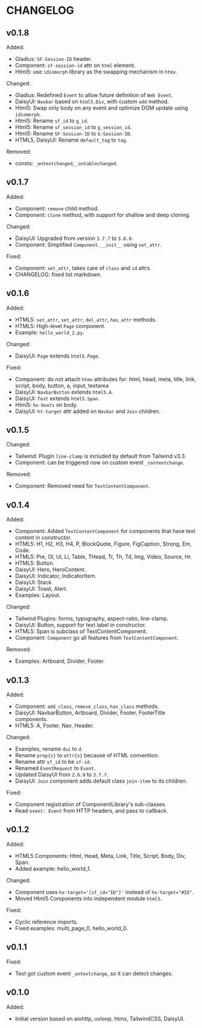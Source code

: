 # CHANGELOG

## v0.1.8

Added:
* Gladius: `SF-Session-ID` header.
* Component: `sf-session-id` attr on `html` element.
* Html5: use `idiomorph` library as the swapping mechanism in `htmx`.

Changed:
* Gladius: Redefined `Event` to allow future definition of `Web Event`.
* DaisyUI: `Navbar` based on `html5.Div`, with custom `add` method.
* Html5: Swap only body on any event and optimize DOM update using `idiomorph`.
* Html5: Rename `sf_id` to `g_id`.
* Html5: Rename `sf_session_id` to `g_session_id`.
* Html5: Rename `SF-Session-ID` to `G-Session-ID`.
* HTML5, DaisyUI: Rename `default_tag` to `tag`.

Removed:
* consts: `_ontextchanged`, `_ontablechanged`.

## v0.1.7

Added:
* Component: `remove` child method.
* Component: `clone` method, with support for shallow and deep cloning.

Changed:
* DaisyUI: Upgraded from version `3.7.7` to `3.8.0`.
* Component: Simplified `Component.__init__` using `set_attr`.

Fixed:
* Component: `set_attr`, takes care of `class` and `id` attrs.
* CHANGELOG: fixed list markdown.

## v0.1.6

Added:
* HTML5: `set_attr`, `set_attr`, `del_attr`, `has_attr` methods.
* HTML5: High-level `Page` component.
* Example: `hello_world_2.py`.

Changed:
* DaisyUI: `Page` extends `html5.Page`.

Fixed:
* Component: do not attach `htmx` attributes for: html, head, meta, title, link, script, body, button, a, input, textarea
* DaisyUI: `NavbarButton` extends `html5.A`.
* DaisyUI: `Text` extends `html5.Span`.
* Html5: `hx-boots` on body.
* DaisyUI: `ht-target` attr added on `Navbar` and `Join` children.

## v0.1.5

Changed:
* Tailwind: Plugin `line-clamp` is included by default from Tailwind v3.3.
* Component: can be triggered now on custom event `_contentchange`.

Removed:
* Component: Removed need for `TextContentComponent`.

## v0.1.4

Added:
* Component: Added `TextContentComponent` for components that have text content in constructor.
* HTML5: H1, H2, H3, H4, P, BlockQuote, Figure, FigCaption, Strong, Em, Code.
* HTML5: Pre, Ol, Ul, Li, Table, THead, Tr, Th, Td, Img, Video, Source, Hr.
* HTML5: Button.
* DaisyUI: Hero, HeroContent.
* DaisyUI: Indicator, IndicatorItem.
* DaisyUI: Stack.
* DaisyUI: Toast, Alert.
* Examples: Layout.

Changed:
* Tailwind Plugins: forms, typography, aspect-ratio, line-clamp.
* DaisyUI: Button, support for text label in constructor.
* HTML5: Span is subclass of TextContentComponent.
* Component: `Component` go all features from `TextContentComponent`.

Removed:
* Examples: Artboard, Divider, Footer.

## v0.1.3

Added:
* Component: `add_class`, `remove_class`, `has_class` methods.
* DaisyUI: NavbarButton, Artboard, Divider, Footer, FooterTitle components.
* HTML5: A, Footer, Nav, Header.

Changed:
* Examples, rename `dui` to `d`.
* Rename `prop{s}` to `attr{s}` because of HTML convention.
* Rename attr `sf_id` to be `sf-id`.
* Renamed `EventRequest` to `Event`.
* Updated DaisyUI from `2.6.0` to `3.7.7`.
* DaisyUI: `Join` component adds default class `join-item` to its children.

Fixed:
* Component registration of ComponentLibrary's sub-classes.
* Read `event: Event` from HTTP headers, and pass to callback.

## v0.1.2

Added:
* HTML5 Components: Html, Head, Meta, Link, Title, Script, Body, Div, Span.
* Added example: hello_world_1.

Changed:
* Component uses `hx-target='[sf_id="ID"]'` instead of `hx-target="#ID"`.
* Moved Html5 Components into independent module `html5`.

Fixed:
* Cyclic reference imports.
* Fixed examples: multi_page_0, hello_world_0.

## v0.1.1

Fixed:
* Text got custom event `_ontextchange`, so it can detect changes.

## v0.1.0

Added:
* Initial version based on aiohttp, uvloop, htmx, TailwindCSS, DaisyUI.
